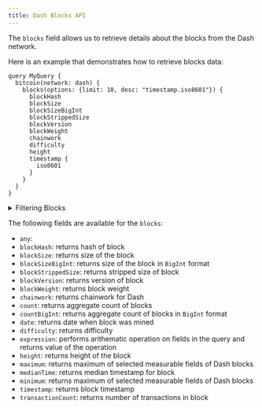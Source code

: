 ```yaml
---
title: Dash Blocks API
---
```


<head>
<meta name="title" content="Dash Blocks API"/>
<meta name="description" content="Get information on blocks on the Dash blockchain. Also, get information on blocks for tokens on the Dash blockchain."/>
<meta name="keywords" content="Dash api, Dash python api, Dash nft api, Dash scan api, Dash matic api, Dash api docs, Dash crypto api, Dash blockchain api,matic network api"/>
<meta name="robots" content="index, follow"/>
<meta http-equiv="Content-Type" content="text/html; charset=utf-8"/>
<meta name="language" content="English"/>

<!-- Open Graph / Facebook -->
<meta property="og:type" content="website" />
<meta property="og:title" content="Dash Blocks API" />
<meta property="og:description" content="Get information on blocks on the Dash   blockchain. Also, get information on blocks for tokens or NFTs on the Dash blockchain." />

<!-- Twitter -->
<meta property="twitter:card" content="summary_large_image" />
<meta property="twitter:title" content="Dash Blocks API" />
<meta property="twitter:description" content="Get blocks information on the Dash blockchain. Also, get blocks information for tokens or NFTs on the Dash blockchain." />
</head>

The `blocks` field allows us to retrieve details about the blocks from the Dash network.

Here is an example that demonstrates how to retrieve blocks data:

```
query MyQuery {
  bitcoin(network: dash) {
    blocks(options: {limit: 10, desc: "timestamp.iso8601"}) {
      blockHash
      blockSize
      blockSizeBigInt
      blockStrippedSize
      blockVersion
      blockWeight
      chainwork
      difficulty
      height
      timestamp {
        iso8601
      }
    }
  }
}
```

<details>
<summary>Filtering Blocks</summary>

Blocks can be filtered using the following arguments:

- `any`:
- `blockHash`: Filter by block hash
- `blockSize`: Filter by block size
- `blockStrippedSize`: Filter by stripped size of block
- `blockVersion`: Filter by version of the block
- `blockWeight`: Filter by block weight
- `date`: Filter by selecting time in range, list or just date
- `difficulty`: Filter by difficulty of the network
- `height`: Filter by selecting height of the block
- `options`: Filter returned data by ordering, limiting, and constraining it.
- `time`: Filter by selecting time in range, list or just time
- `transactionCount`: Filter by transction count in the block

</details>

The following fields are available for the `blocks`:

- `any`:
- `blockHash`: returns hash of block
- `blockSize`: returns size of the block
- `blockSizeBigInt`: returns size of the block in `BigInt` format
- `blockStrippedSize`: returns stripped size of block
- `blockVersion`: returns version of block
- `blockWeight`: returns block weight
- `chainwork`: returns chainwork for Dash
- `count`: returns aggregate count of blocks
- `countBigInt`: returns aggregate count of blocks in `BigInt` format
- `date`: returns date when block was mined
- `difficulty`: returns difficulty
- `expression`: performs arithematic operation on fields in the query and returns value of the operation
- `height`: returns height of the block
- `maximum`: returns maximum of selected measurable fields of Dash blocks
- `medianTime`: returns median timestamp for block
- `minimum`: returns maximum of selected measurable fields of Dash blocks
- `timestamp`: returns block timestamp
- `transactionCount`: returns number of transactions in block
